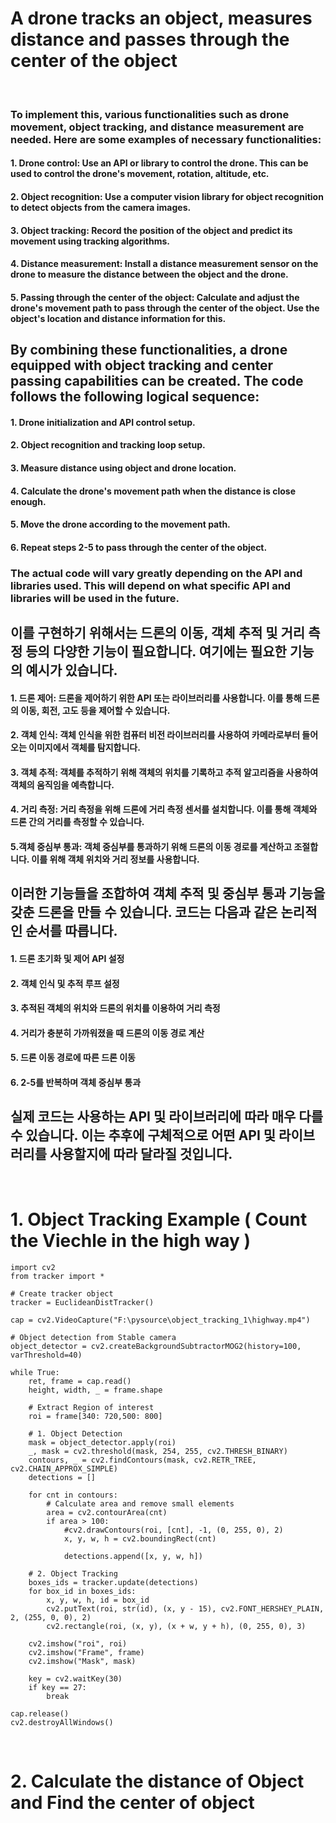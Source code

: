 #  A drone tracks an object, measures distance and passes through the center of the object

<br/>

### To implement this, various functionalities such as drone movement, object tracking, and distance measurement are needed. Here are some examples of necessary functionalities:

#### 1. Drone control: Use an API or library to control the drone. This can be used to control the drone's movement, rotation, altitude, etc.

#### 2. Object recognition: Use a computer vision library for object recognition to detect objects from the camera images.

#### 3. Object tracking: Record the position of the object and predict its movement using tracking algorithms.

#### 4. Distance measurement: Install a distance measurement sensor on the drone to measure the distance between the object and the drone.

#### 5. Passing through the center of the object: Calculate and adjust the drone's movement path to pass through the center of the object. Use the object's location and distance information for this.

## By combining these functionalities, a drone equipped with object tracking and center passing capabilities can be created. The code follows the following logical sequence:

#### 1. Drone initialization and API control setup.

#### 2. Object recognition and tracking loop setup.

#### 3. Measure distance using object and drone location.

#### 4. Calculate the drone's movement path when the distance is close enough.

#### 5. Move the drone according to the movement path.

#### 6. Repeat steps 2-5 to pass through the center of the object.

### The actual code will vary greatly depending on the API and libraries used. This will depend on what specific API and libraries will be used in the future.


## 이를 구현하기 위해서는 드론의 이동, 객체 추적 및 거리 측정 등의 다양한 기능이 필요합니다. 여기에는 필요한 기능의 예시가 있습니다.

#### 1. 드론 제어: 드론을 제어하기 위한 API 또는 라이브러리를 사용합니다. 이를 통해 드론의 이동, 회전, 고도 등을 제어할 수 있습니다.

#### 2. 객체 인식: 객체 인식을 위한 컴퓨터 비전 라이브러리를 사용하여 카메라로부터 들어오는 이미지에서 객체를 탐지합니다.

#### 3. 객체 추적: 객체를 추적하기 위해 객체의 위치를 기록하고 추적 알고리즘을 사용하여 객체의 움직임을 예측합니다.

#### 4. 거리 측정: 거리 측정을 위해 드론에 거리 측정 센서를 설치합니다. 이를 통해 객체와 드론 간의 거리를 측정할 수 있습니다.

#### 5.객체 중심부 통과: 객체 중심부를 통과하기 위해 드론의 이동 경로를 계산하고 조절합니다. 이를 위해 객체 위치와 거리 정보를 사용합니다.

## 이러한 기능들을 조합하여 객체 추적 및 중심부 통과 기능을 갖춘 드론을 만들 수 있습니다. 코드는 다음과 같은 논리적인 순서를 따릅니다.

#### 1. 드론 초기화 및 제어 API 설정

#### 2. 객체 인식 및 추적 루프 설정

#### 3. 추적된 객체의 위치와 드론의 위치를 이용하여 거리 측정

#### 4. 거리가 충분히 가까워졌을 때 드론의 이동 경로 계산

#### 5. 드론 이동 경로에 따른 드론 이동

#### 6. 2-5를 반복하며 객체 중심부 통과

## 실제 코드는 사용하는 API 및 라이브러리에 따라 매우 다를 수 있습니다. 이는 추후에 구체적으로 어떤 API 및 라이브러리를 사용할지에 따라 달라질 것입니다.

<br/>

# 1. Object Tracking Example ( Count the Viechle in the high way )

    import cv2
    from tracker import *

    # Create tracker object
    tracker = EuclideanDistTracker()

    cap = cv2.VideoCapture("F:\pysource\object_tracking_1\highway.mp4")

    # Object detection from Stable camera
    object_detector = cv2.createBackgroundSubtractorMOG2(history=100, varThreshold=40)

    while True:
        ret, frame = cap.read()
        height, width, _ = frame.shape

        # Extract Region of interest
        roi = frame[340: 720,500: 800]

        # 1. Object Detection
        mask = object_detector.apply(roi)
        _, mask = cv2.threshold(mask, 254, 255, cv2.THRESH_BINARY)
        contours, _ = cv2.findContours(mask, cv2.RETR_TREE, cv2.CHAIN_APPROX_SIMPLE)
        detections = []
        
        for cnt in contours:
            # Calculate area and remove small elements
            area = cv2.contourArea(cnt)
            if area > 100:
                #cv2.drawContours(roi, [cnt], -1, (0, 255, 0), 2)
                x, y, w, h = cv2.boundingRect(cnt)

                detections.append([x, y, w, h])

        # 2. Object Tracking
        boxes_ids = tracker.update(detections)
        for box_id in boxes_ids:
            x, y, w, h, id = box_id
            cv2.putText(roi, str(id), (x, y - 15), cv2.FONT_HERSHEY_PLAIN, 2, (255, 0, 0), 2)
            cv2.rectangle(roi, (x, y), (x + w, y + h), (0, 255, 0), 3)

        cv2.imshow("roi", roi)
        cv2.imshow("Frame", frame)
        cv2.imshow("Mask", mask)

        key = cv2.waitKey(30)
        if key == 27:
            break

    cap.release()
    cv2.destroyAllWindows()
    
<br/>

# 2. Calculate the distance of Object and Find the center of object 













